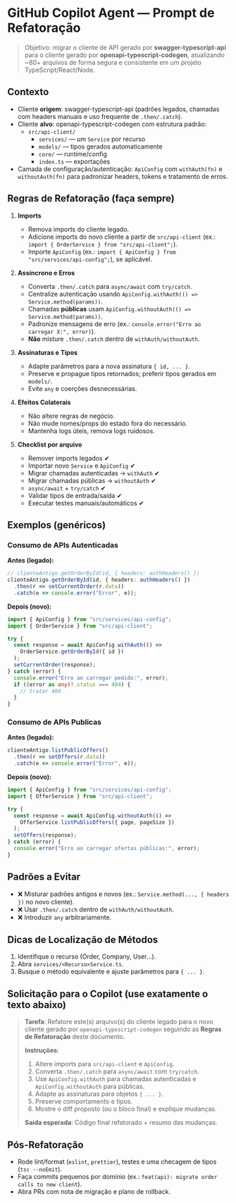 
# GitHub Copilot Agent — Prompt de Refatoração
> Objetivo: migrar o cliente de API gerado por **swagger-typescript-api** para o cliente gerado por **openapi-typescript-codegen**, atualizando ~80+ arquivos de forma segura e consistente em um projeto TypeScript/React/Node.

## Contexto
- Cliente **origem**: swagger-typescript-api (padrões legados, chamadas com headers manuais e uso frequente de `.then/.catch`).
- Cliente **alvo**: openapi-typescript-codegen com estrutura padrão:
  - `src/api-client/`  
    - `services/` — um `Service` por recurso
    - `models/` — tipos gerados automaticamente
    - `core/` — runtime/config
    - `index.ts` — exportações
- Camada de configuração/autenticação: `ApiConfig` com `withAuth(fn)` e `withoutAuth(fn)` para padronizar headers, tokens e tratamento de erros.

## Regras de Refatoração (faça sempre)
1. **Imports**  
   - Remova imports do cliente legado.  
   - Adicione imports do novo cliente a partir de `src/api-client` (ex.: `import { OrderService } from "src/api-client";`).  
   - Importe `ApiConfig` (ex.: `import { ApiConfig } from "src/services/api-config";`), se aplicável.

2. **Assíncrono e Erros**  
   - Converta `.then/.catch` para `async/await` com `try/catch`.  
   - Centralize autenticação usando `ApiConfig.withAuth(() => Service.method(params))`.  
   - Chamadas **públicas** usam `ApiConfig.withoutAuth(() => Service.method(params))`.  
   - Padronize mensagens de erro (ex.: `console.error("Erro ao carregar X:", error)`).
   - **Não** misture `.then/.catch` dentro de `withAuth/withoutAuth`.

3. **Assinaturas e Tipos**  
   - Adapte parâmetros para a nova assinatura `{ id, ... }`.  
   - Preserve e propague tipos retornados; preferir tipos gerados em `models/`.  
   - Evite `any` e coerções desnecessárias.

4. **Efeitos Colaterais**  
   - Não altere regras de negócio.  
   - Não mude nomes/props do estado fora do necessário.  
   - Mantenha logs úteis, remova logs ruidosos.

5. **Checklist por arquivo**  
   - Remover imports legados ✔  
   - Importar novo `Service` e `ApiConfig` ✔  
   - Migrar chamadas autenticadas → `withAuth` ✔  
   - Migrar chamadas públicas → `withoutAuth` ✔  
   - `async/await` + `try/catch` ✔  
   - Validar tipos de entrada/saída ✔  
   - Executar testes manuais/automáticos ✔

## Exemplos (genéricos)

### Consumo de APIs Autenticadas
**Antes (legado):**
```ts
// clienteAntigo.getOrderById(id, { headers: authHeaders() })
clienteAntigo.getOrderById(id, { headers: authHeaders() })
  .then(r => setCurrentOrder(r.data))
  .catch(e => console.error("Error", e));
```

**Depois (novo):**
```ts
import { ApiConfig } from "src/services/api-config";
import { OrderService } from "src/api-client";

try {
  const response = await ApiConfig.withAuth(() =>
    OrderService.getOrderById({ id })
  );
  setCurrentOrder(response);
} catch (error) {
  console.error("Erro ao carregar pedido:", error);
  if ((error as any)?.status === 404) {
    // tratar 404
  }
}
```

### Consumo de APIs Publicas
**Antes (legado):**
```ts
clienteAntigo.listPublicOffers()
  .then(r => setOffers(r.data))
  .catch(e => console.error("Error", e));
```

**Depois (novo):**
```ts
import { ApiConfig } from "src/services/api-config";
import { OfferService } from "src/api-client";

try {
  const response = await ApiConfig.withoutAuth(() =>
    OfferService.listPublicOffers({ page, pageSize })
  );
  setOffers(response);
} catch (error) {
  console.error("Erro ao carregar ofertas públicas:", error);
}
```

## Padrões a Evitar
- ❌ Misturar padrões antigos e novos (ex.: `Service.method(..., { headers })` no novo cliente).
- ❌ Usar `.then/.catch` dentro de `withAuth/withoutAuth`.
- ❌ Introduzir `any` arbitrariamente.

## Dicas de Localização de Métodos
1. Identifique o recurso (Order, Company, User...).  
2. Abra `services/<Recurso>Service.ts`.  
3. Busque o método equivalente e ajuste parâmetros para `{ ... }`.

## Solicitação para o Copilot (use exatamente o texto abaixo)
> **Tarefa**: Refatore este(s) arquivo(s) do cliente legado para o novo cliente gerado por `openapi-typescript-codegen` seguindo as **Regras de Refatoração** deste documento.
>
> **Instruções**:
> 1) Altere imports para `src/api-client` e `ApiConfig`.  
> 2) Converta `.then/.catch` para `async/await` com `try/catch`.  
> 3) Use `ApiConfig.withAuth` para chamadas autenticadas e `ApiConfig.withoutAuth` para públicas.  
> 4) Adapte as assinaturas para objetos `{ ... }`.  
> 5) Preserve comportamento e tipos.  
> 6) Mostre o diff proposto (ou o bloco final) e explique mudanças.
>
> **Saída esperada**: Código final refatorado + resumo das mudanças.

## Pós-Refatoração
- Rode lint/format (`eslint`, `prettier`), testes e uma checagem de tipos (`tsc --noEmit`).  
- Faça commits pequenos por domínio (ex.: `feat(api): migrate order calls to new client`).  
- Abra PRs com nota de migração e plano de rollback.